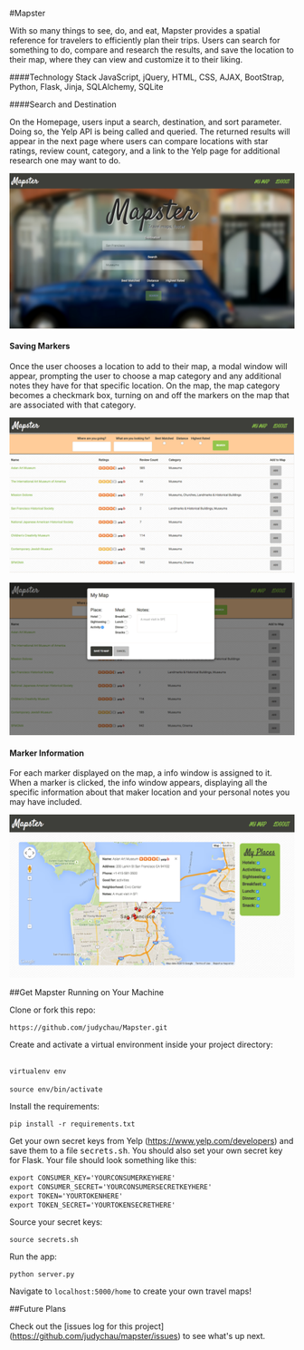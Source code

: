 #Mapster

With so many things to see, do, and eat, Mapster provides a spatial reference for travelers to efficiently plan their trips. Users can search for something to do, compare and research the results, and save the location to their map, where they can view and customize it to their liking.


####Technology Stack
JavaScript, jQuery, HTML, CSS, AJAX, BootStrap, Python, Flask, Jinja, SQLAlchemy, SQLite



####Search and Destination

On the Homepage, users input a search, destination, and sort parameter. Doing so, the Yelp API is being called and queried. The returned results will appear in the next page where users can compare locations with star ratings, review count, category, and a link to the Yelp page for additional research one may want to do. 

![image](./static/images/homepage.png)


#### Saving Markers
Once the user chooses a location to add to their map, a modal window will appear, prompting the user to choose a map category and any additional notes they have for that specific location. On the map, the map category becomes a checkmark box, turning on and off the markers on the map that are associated with that category.

![image](./static/images/results.png)

![image](./static/images/modal.png)


#### Marker Information
For each marker displayed on the map, a info window is assigned to it. When a marker is clicked, the info window appears, displaying all the specific information about that maker location and your personal notes you may have included.


![image](./static/images/map.png)




##Get Mapster Running on Your Machine

Clone or fork this repo: 

```
https://github.com/judychau/Mapster.git

```

Create and activate a virtual environment inside your project directory: 

```

virtualenv env

source env/bin/activate

```

Install the requirements:

```
pip install -r requirements.txt

```

Get your own secret keys from Yelp (https://www.yelp.com/developers) and save them to a file <kbd>secrets.sh</kbd>. You should also set your own secret key for Flask. Your file should look something like this:

```
export CONSUMER_KEY='YOURCONSUMERKEYHERE'
export CONSUMER_SECRET='YOURCONSUMERSECRETKEYHERE'
export TOKEN='YOURTOKENHERE'
export TOKEN_SECRET='YOURTOKENSECRETHERE'

```
	
Source your secret keys:

```
source secrets.sh

```

Run the app:

```
python server.py

```
Navigate to `localhost:5000/home` to create your own travel maps!

##Future Plans

Check out the [issues log for this project] (https://github.com/judychau/mapster/issues) to see what's up next.


